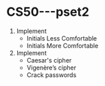 # CS50---pset2


1. Implement
      - Initials Less Comfortable
      - Initials More Comfortable
2. Implement
      - Caesar's cipher
      - Vigenère’s cipher
      - Crack passwords
